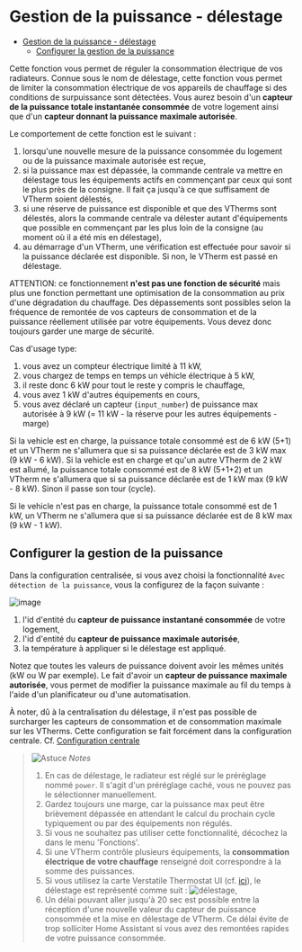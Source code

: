 # Gestion de la puissance - délestage

- [Gestion de la puissance - délestage](#gestion-de-la-puissance---délestage)
  - [Configurer la gestion de la puissance](#configurer-la-gestion-de-la-puissance)

Cette fonction vous permet de réguler la consommation électrique de vos radiateurs. Connue sous le nom de délestage, cette fonction vous permet de limiter la consommation électrique de vos appareils de chauffage si des conditions de surpuissance sont détectées.
Vous aurez besoin d'un **capteur de la puissance totale instantanée consommée** de votre logement ainsi que d'un **capteur donnant la puissance maximale autorisée**.

Le comportement de cette fonction est le suivant :
1. lorsqu'une nouvelle mesure de la puissance consommée du logement ou de la puissance maximale autorisée est reçue,
2. si la puissance max est dépassée, la commande centrale va mettre en délestage tous les équipements actifs en commençant par ceux qui sont le plus près de la consigne. Il fait ça jusqu'à ce que suffisament de VTherm soient délestés,
3. si une réserve de puissance est disponible et que des VTherms sont délestés, alors la commande centrale va délester autant d'équipements que possible en commençant par les plus loin de la consigne (au moment où il a été mis en délestage),
4. au démarrage d'un VTherm, une vérification est effectuée pour savoir si la puissance déclarée est disponible. Si non, le VTherm est passé en délestage.

ATTENTION: ce fonctionnement **n'est pas une fonction de sécurité** mais plus une fonction permettant une optimisation de la consommation au prix d'une dégradation du chauffage. Des dépassements sont possibles selon la fréquence de remontée de vos capteurs de consommation et de la puissance réellement utilisée par votre équipements. Vous devez donc toujours garder une marge de sécurité.

Cas d'usage type:
1. vous avez un compteur électrique limité à 11 kW,
2. vous chargez de temps en temps un véhicle électrique à 5 kW,
3. il reste donc 6 kW pour tout le reste y compris le chauffage,
4. vous avez 1 kW d'autres équipements en cours,
5. vous avez déclaré un capteur (`input_number`) de puissance max autorisée à 9 kW (= 11 kW  - la réserve pour les autres équipements - marge)

Si la vehicle est en charge, la puissance totale consommé est de 6 kW (5+1) et un VTherm ne s'allumera que si sa puissance déclarée est de 3 kW max (9 kW - 6 kW).
Si la vehicle est en charge et qu'un autre VTherm de 2 kW est allumé, la puissance totale consommé est de 8 kW (5+1+2) et un VTherm ne s'allumera que si sa puissance déclarée est de 1 kW max (9 kW - 8 kW). Sinon il passe son tour (cycle).

Si le vehicle n'est pas en charge, la puissance totale consommé est de 1 kW, un VTherm ne s'allumera que si sa puissance déclarée est de 8 kW max (9 kW - 1 kW).

## Configurer la gestion de la puissance

Dans la configuration centralisée, si vous avez choisi la fonctionnalité `Avec détection de la puissance`, vous la configurez de la façon suivante :

![image](images/config-power.png)

1. l'id d'entité du **capteur de puissance instantané consommée** de votre logement,
2. l'id d'entité du **capteur de puissance maximale autorisée**,
3. la température à appliquer si le délestage est appliqué.

Notez que toutes les valeurs de puissance doivent avoir les mêmes unités (kW ou W par exemple).
Le fait d'avoir un **capteur de puissance maximale autorisée**, vous permet de modifier la puissance maximale au fil du temps à l'aide d'un planificateur ou d'une automatisation.

À noter, dû à la centralisation du délestage, il n'est pas possible de surcharger les capteurs de consommation et de consommation maximale sur les VTherms. Cette configuration se fait forcément dans la configuration centrale. Cf. [Configuration centrale](./creation.md#configuration-centralisée)

> ![Astuce](images/tips.png) _*Notes*_
>
> 1. En cas de délestage, le radiateur est réglé sur le préréglage nommé `power`. Il s'agit d'un préréglage caché, vous ne pouvez pas le sélectionner manuellement.
> 2. Gardez toujours une marge, car la puissance max peut être brièvement dépassée en attendant le calcul du prochain cycle typiquement ou par des équipements non régulés.
> 3. Si vous ne souhaitez pas utiliser cette fonctionnalité, décochez la dans le menu 'Fonctions'.
> 4. Si une VTherm contrôle plusieurs équipements, la **consommation électrique de votre chauffage** renseigné doit correspondre à la somme des puissances.
> 5. Si vous utilisez la carte Verstatile Thermostat UI (cf. [ici](additions.md#bien-mieux-avec-le-versatile-thermostat-ui-card)), le délestage est représenté comme suit : ![délestage](images/power-exceeded-icon.png),
> 6. Un délai pouvant aller jusqu'à 20 sec est possible entre la réception d'une nouvelle valeur du capteur de puissance consommée et la mise en délestage de VTherm. Ce délai évite de trop solliciter Home Assistant si vous avez des remontées rapides de votre puissance consommée.
